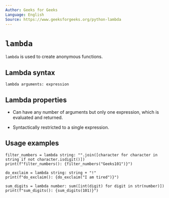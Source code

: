 ```yaml
---
Author: Geeks for Geeks
Language: English
Source: https://www.geeksforgeeks.org/python-lambda
---
```


# `lambda`

`lambda` is used to create anonymous functions.

## Lambda syntax

```PY
lambda arguments: expression
```

## Lambda properties

- Can have any number of arguments but only one expression, which is evaluated and returned.

- Syntactically restricted to a single expression.

## Usage examples

```PY
filter_numbers = lambda string: "".join([character for character in string if not character.isdigit()])
print(f"filter_numbers(): {filter_numbers("Geeks101")}")

do_exclaim = lambda string: string + "!"
print(f"do_exclaim(): {do_exclaim("I am tired")}")

sum_digits = lambda number: sum([int(digit) for digit in str(number)])
print(f"sum_digits(): {sum_digits(101)}")
```
